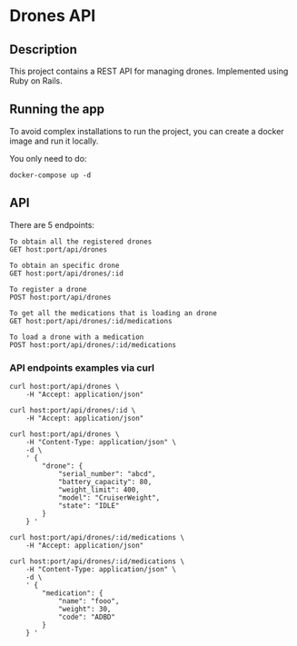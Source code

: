 # Drones API

## Description

This project contains a REST API for managing drones.
Implemented using Ruby on Rails.

## Running the app

To avoid complex installations to run the project, you can create a docker image and run it locally.

You only need to do:

```
docker-compose up -d
```

## API

There are 5 endpoints:

```
To obtain all the registered drones
GET host:port/api/drones

To obtain an specific drone
GET host:port/api/drones/:id

To register a drone
POST host:port/api/drones

To get all the medications that is loading an drone
GET host:port/api/drones/:id/medications

To load a drone with a medication
POST host:port/api/drones/:id/medications
```

### API endpoints examples via curl

```
curl host:port/api/drones \
    -H "Accept: application/json"

curl host:port/api/drones/:id \
    -H "Accept: application/json"

curl host:port/api/drones \
    -H "Content-Type: application/json" \
    -d \
    ' {
        "drone": {
            "serial_number": "abcd",
            "battery_capacity": 80,
            "weight_limit": 400,
            "model": "CruiserWeight",
            "state": "IDLE"
        }
    } '

curl host:port/api/drones/:id/medications \
    -H "Accept: application/json"

curl host:port/api/drones/:id/medications \
    -H "Content-Type: application/json" \
    -d \
    ' {
        "medication": {
            "name": "fooo",
            "weight": 30,
            "code": "ADBD"
        }
    } '
    
```
